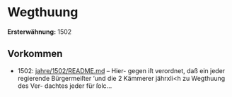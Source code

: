 # Wegthuung

**Ersterwähnung:** 1502

## Vorkommen
- 1502: [jahre/1502/README.md](../jahre/1502/README.md) – Hier-
gegen iſt verordnet, daß ein jeder regierende Bürgermeiſter
‘und die 2 Kämmerer jährxli<h zu Wegthuung des Ver-
dachtes jeder für ſolc...
